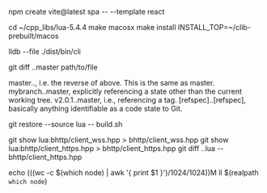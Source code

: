 npm create vite@latest spa -- --template react

cd ~/cpp_libs/lua-5.4.4
make macosx
make install INSTALL_TOP=~/clib-prebuilt/macos

lldb --file ./dist/bin/cli
<!-- git diff file between branches -->
git diff ..master path/to/file

master.., i.e. the reverse of above. This is the same as master.
mybranch..master, explicitly referencing a state other than the current working tree.
v2.0.1..master, i.e., referencing a tag.
[refspec]..[refspec], basically anything identifiable as a code state to Git.

<!-- merge from another branch. some git commands memo -->
<!-- do not use checkout from another branch, cause it will auto staged
git checkout lua -- bhttp/client.hpp
git checkout lua -- bhttp/util.hpp
git checkout lua -- examples
git checkout lua -- Readme.md 
-->
<!-- unstage all: git reset -->

<!-- get file from another branch without stage it -->
git restore --source lua -- build.sh
<!-- or -->
git show lua:bhttp/client_wss.hpp > bhttp/client_wss.hpp
git show lua:bhttp/client_https.hpp > bhttp/client_https.hpp
git diff ..lua -- bhttp/client_https.hpp

<!-- show node file size -->
echo $(($(wc -c $(which node) | awk '{ print $1 }')/1024/1024))M
ll $(realpath `which node`)